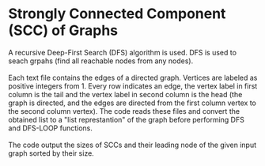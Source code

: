 # Strongly Connected Component (SCC) of Graphs
A recursive Deep-First Search (DFS) algorithm is used. DFS is used to seach grpahs (find all reachable nodes from any nodes).
<br/>
<br/>
Each text file contains the edges of a directed graph. Vertices are labeled as positive integers from 1. Every row indicates an edge, the vertex label in first column is the tail and the vertex label in second column is the head (the graph is directed, and the edges are directed from the first column vertex to the second column vertex). The code reads these files and convert the obtained list to a "list represtantion" of the graph before performing DFS and DFS-LOOP functions.
<br/>
<br/>
The code output the sizes of SCCs and their leading node of the given input graph sorted by their size.

